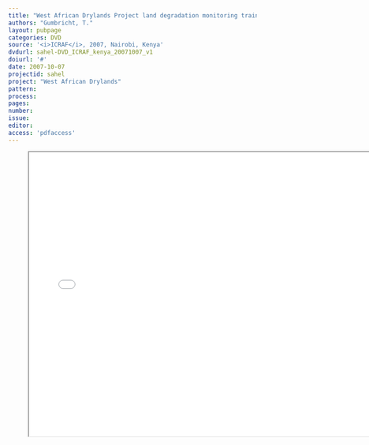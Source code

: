 ```yaml
---
title: "West African Drylands Project land degradation monitoring training DVD"
authors: "Gumbricht, T."
layout: pubpage
categories: DVD
source: '<i>ICRAF</i>, 2007, Nairobi, Kenya'
dvdurl: sahel-DVD_ICRAF_kenya_20071007_v1
doiurl: '#'
date: 2007-10-07
projectid: sahel
project: "West African Drylands"
pattern:
process:
pages:
number:
issue:
editor:
access: 'pdfaccess'
---
```

<figure>
  <iframe src="{{ site.commonurl }}/dvd/{{ page.dvdurl }}/index.html"
    style="width:720px; height:576px;" frameborder="1">
  </iframe>
</figure>
